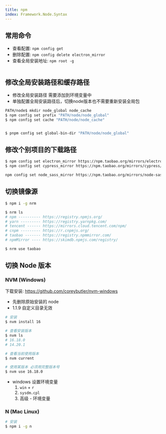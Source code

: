 ```yaml
---
title: npm
index: Framework.Node.Syntax
---
```



## 常用命令

- 查看配置: `npm config get`
- 删除配置: `npm config delete electron_mirror`
- 查看全局安装地址: `npm root -g`

``` 
```

## 修改全局安装路径和缓存路径

- 修改全局安装路径 需要添加到环境变量中
- 单独配置全局安装路径后，切换node版本也不需要重新安装全局包

``` bash
PATH/node$ mkdir node_global node_cache
$ npm config set prefix "PATH/node/node_global"
$ npm config set cache "PATH/node/node_cache"


$ pnpm config set global-bin-dir "PATH/node/node_global"

```


## 修改个别项目的下载路径


``` bash
$ npm config set electron_mirror https://npm.taobao.org/mirrors/electron/
$ npm config set cypress_mirror https://npm.taobao.org/mirrors/cypress/

npm config set node_sass_mirror https://npm.taobao.org/mirrors/node-sass/
```

## 切换镜像源

``` bash
$ npm i -g nrm

$ nrm ls
# npm ---------- https://registry.npmjs.org/
# yarn --------- https://registry.yarnpkg.com/
# tencent ------ https://mirrors.cloud.tencent.com/npm/
# cnpm --------- https://r.cnpmjs.org/
# taobao ------- https://registry.npmmirror.com/
# npmMirror ---- https://skimdb.npmjs.com/registry/

$ nrm use taobao
```

## 切换 Node 版本

### NVM (Windows)

下载安装: <https://github.com/coreybutler/nvm-windows>

- 先删除原始安装的 node
- 1.1.9 自定义目录无效

``` bash
# 安装
$ nvm install 16

# 查看安装版本
$ nvm ls
# 16.18.0
# 14.20.1

# 查看当前使用版本
$ nvm current

# 使用某版本 必须用完整版本号
$ nvm use 16.18.0

```

- windows 设置环境变量
    1. `win` + `r`
    2. `sysdm.cpl`
    3. 高级 - 环境变量

### N (Mac Linux)

``` bash
# 安装
$ npm i -g n
```


